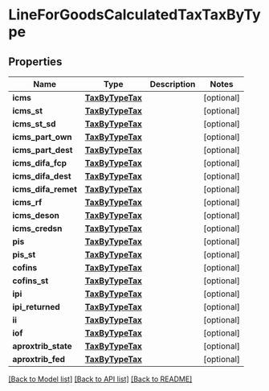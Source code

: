 # LineForGoodsCalculatedTaxTaxByType

## Properties
Name | Type | Description | Notes
------------ | ------------- | ------------- | -------------
**icms** | [**TaxByTypeTax**](TaxByTypeTax.md) |  | [optional] 
**icms_st** | [**TaxByTypeTax**](TaxByTypeTax.md) |  | [optional] 
**icms_st_sd** | [**TaxByTypeTax**](TaxByTypeTax.md) |  | [optional] 
**icms_part_own** | [**TaxByTypeTax**](TaxByTypeTax.md) |  | [optional] 
**icms_part_dest** | [**TaxByTypeTax**](TaxByTypeTax.md) |  | [optional] 
**icms_difa_fcp** | [**TaxByTypeTax**](TaxByTypeTax.md) |  | [optional] 
**icms_difa_dest** | [**TaxByTypeTax**](TaxByTypeTax.md) |  | [optional] 
**icms_difa_remet** | [**TaxByTypeTax**](TaxByTypeTax.md) |  | [optional] 
**icms_rf** | [**TaxByTypeTax**](TaxByTypeTax.md) |  | [optional] 
**icms_deson** | [**TaxByTypeTax**](TaxByTypeTax.md) |  | [optional] 
**icms_credsn** | [**TaxByTypeTax**](TaxByTypeTax.md) |  | [optional] 
**pis** | [**TaxByTypeTax**](TaxByTypeTax.md) |  | [optional] 
**pis_st** | [**TaxByTypeTax**](TaxByTypeTax.md) |  | [optional] 
**cofins** | [**TaxByTypeTax**](TaxByTypeTax.md) |  | [optional] 
**cofins_st** | [**TaxByTypeTax**](TaxByTypeTax.md) |  | [optional] 
**ipi** | [**TaxByTypeTax**](TaxByTypeTax.md) |  | [optional] 
**ipi_returned** | [**TaxByTypeTax**](TaxByTypeTax.md) |  | [optional] 
**ii** | [**TaxByTypeTax**](TaxByTypeTax.md) |  | [optional] 
**iof** | [**TaxByTypeTax**](TaxByTypeTax.md) |  | [optional] 
**aproxtrib_state** | [**TaxByTypeTax**](TaxByTypeTax.md) |  | [optional] 
**aproxtrib_fed** | [**TaxByTypeTax**](TaxByTypeTax.md) |  | [optional] 

[[Back to Model list]](../README.md#documentation-for-models) [[Back to API list]](../README.md#documentation-for-api-endpoints) [[Back to README]](../README.md)


